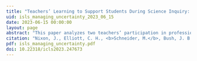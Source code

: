 ```yaml
---
title: "Teachers’ Learning to Support Students During Science Inquiry: Managing Student Uncertainty in a Debugging Context"
uid: isls_managing_uncertainty_2023_06_15
date: 2023-06-15 00:00:00
layout: page
abstract: "This paper analyzes two teachers’ participation in professional learning (PL) activities designed to help them learn to support students when they face uncertainty during a computationally-rich science inquiry unit and their subsequent enactments of the unit. In this unit, students assemble a physical computing system (PCS) coupled with sensors to program and display streams of environmental data. Students inevitably encountered moments when they were “stuck” and required teacher help. The PL activities consisted of teachers taking on “student-hat/teacher-hat” roles attempting to solve buggy PCSs followed by a discussion. Analyses using a lens on teaching as improvisation illustrated how PL activities helped teachers develop an understanding of the PCS, confidence in enacting the unit, and pedagogical strategies for making in-the-moment decisions to support students facing uncertainties. Analyses also revealed teachers’ approaches for managing students' uncertainty level and the improvisation it required: one more constraining and one more expansive."
citation: "Nixon, J., Elliott, C. H., <b>Schneider, M.</b>, Bush, J. B., Bhaduri, S., & Recker, M. (2023). Teachers’ learning to support students during science inquiry: Managing student uncertainty in a debugging context. In Blikstein, P., Van Aalst, J., Kizito, R., & Brennan, K. (Eds.), Proceedings of the 17th International Conference of the Learning Sciences - ICLS 2023 (pp. 601-608). International Society of the Learning Sciences."
pdf: isls_managing_uncertainty.pdf
doi: 10.22318/icls2023.247673
---
```

